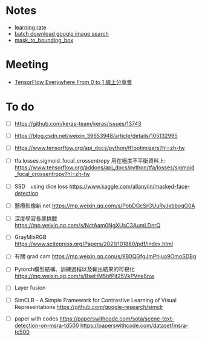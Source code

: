 # Notes

- [learning rate](https://github.com/karenkao/Python-notes/tree/main/learning%20rate)
- [batch download google image search](https://github.com/karenkao/Python-notes/blob/main/batch%20download%20google%20image%20search/Readme.md)
- [mask_to_bounding_box](https://github.com/karenkao/Python-notes/tree/main/mask_to_bounding_box)



# Meeting

- [TensorFlow Everywhere From 0 to 1 線上分享會](https://github.com/karenkao/Python-notes/blob/main/TensorFlow%20Everywhere%20From%200%20to%201%208865ce1363b0434ba46c4b61b4a30838.md)


# To do

- [ ] https://github.com/keras-team/keras/issues/13743

- [ ] https://blog.csdn.net/weixin_39653948/article/details/105132995

- [ ] https://www.tensorflow.org/api_docs/python/tf/optimizers?hl=zh-tw

- [ ] tfa.losses.sigmoid_focal_crossentropy 用在極度不平衡資料上: https://www.tensorflow.org/addons/api_docs/python/tfa/losses/sigmoid_focal_crossentropy?hl=zh-tw
- [ ] SSD　using dice loss https://www.kaggle.com/allanyiin/masked-face-detection
- [ ] 醫療影像新 net https://mp.weixin.qq.com/s/PobDGcSrGUuRyJkbbogG0A 
- [ ] 深度學習長尾挑戰 https://mp.weixin.qq.com/s/NctAam0NgXUsC3AumLDnrQ
- [ ] GrayMixRGB https://www.scitepress.org/Papers/2021/101880/pdf/index.html
- [ ] 有關 grad cam https://mp.weixin.qq.com/s/9B0QGfgJmPhjuo9OmoSDBg
- [ ] Pytorch模型結構、訓練過程以及輸出結果的可視化 https://mp.weixin.qq.com/s/8seHM5hfPjt25VkPVne8nw
- [ ] Layer fusion
- [ ] SimCLR - A Simple Framework for Contrastive Learning of Visual Representations https://github.com/google-research/simclr
- [ ] paper with codes https://paperswithcode.com/sota/scene-text-detection-on-msra-td500 https://paperswithcode.com/dataset/msra-td500
